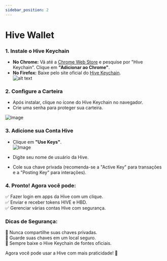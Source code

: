 ```yaml
---
sidebar_position: 2
---
```


# Hive Wallet

### **1. Instale o Hive Keychain**  
- **No Chrome:** Vá até a [Chrome Web Store](https://chrome.google.com/webstore) e pesquise por "Hive Keychain". Clique em **"Adicionar ao Chrome"**.  
- **No Firefox:** Baixe pelo site oficial do [Hive Keychain](https://hive-keychain.com).  
![alt text](image.png)

### **2. Configure a Carteira**  
- Após instalar, clique no ícone do Hive Keychain no navegador.  
- Crie uma senha para proteger sua carteira.  

![Image](https://ipfs.skatehive.app/ipfs/QmVavmvptLv455oWxdxnuunnoyiMsZU4M66BPSoNBL8rKv)

### **3. Adicione sua Conta Hive**  
- Clique em **"Use Keys"**.  
![Image](https://ipfs.skatehive.app/ipfs/QmY6ePRFSBL2ZzN17p23sBPKt197BNtEk5K3kqa8VTdBb2)  

- Digite seu nome de usuário da Hive.  
- Cole sua chave privada (recomenda-se a "Active Key" para transações e a "Posting Key" para interações).  

### **4. Pronto! Agora você pode:**  
✅ Fazer login em apps da Hive com um clique.  
✅ Enviar e receber tokens HIVE e HBD.  
✅ Gerenciar várias contas Hive com segurança.  

### **Dicas de Segurança:**  
🔹 Nunca compartilhe suas chaves privadas.  
🔹 Guarde suas chaves em um local seguro.  
🔹 Sempre baixe o Hive Keychain de fontes oficiais.  

Agora você pode usar a Hive com mais praticidade! 🚀
